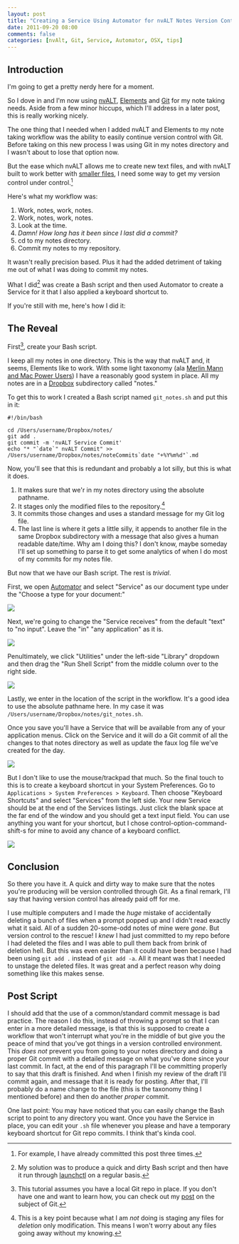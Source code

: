 ```yaml
---
layout: post
title: "Creating a Service Using Automator for nvALT Notes Version Control"
date: 2011-09-20 08:00
comments: false
categories: [nvAlt, Git, Service, Automator, OSX, tips]
---
```


## Introduction

I'm going to get a pretty nerdy here for a moment.

So I dove in and I'm now using [nvALT][1], [Elements][2] and [Git][3] for
my note taking needs. Aside from a few minor hiccups, which I'll address
in a later post, this is really working nicely.

The one thing that I needed when I added nvALT and Elements to my note
taking workflow was the ability to easily continue version control with
Git. Before taking on this new process I was using Git in my notes
directory and I wasn't about to lose that option now.

But the ease which nvALT allows me to create new text files, and with
nvALT built to work better with [smaller files][4], I need some way to get my
version control under control.[^version]

Here's what my workflow was:

1. Work, notes, work, notes.
2. Work, notes, work, notes.
3. Look at the time.
4. *Damn! How long has it been since I last did a commit?*
5. cd to my notes directory.
6. Commit my notes to my repository.

It wasn't really precision based. Plus it had the added detriment of
taking me out of what I was doing to commit my notes.

What I did[^original] was create a Bash script and then used Automator to create a
Service for it that I also applied a keyboard shortcut to. 

If you're still with me, here's how I did it:

## The Reveal

First[^realfirst], create your Bash script.

I keep all my notes in one directory. This is the way that nvALT and, it
seems, Elements like to work. With some light taxonomy (ala [Merlin Mann
and Mac Power Users][7]) I have a reasonably good system in place. All
my notes are in a [Dropbox][8] subdirectory called "notes."

To get this to work I created a Bash script named `git_notes.sh` and put
this in it:

    #!/bin/bash

    cd /Users/username/Dropbox/notes/
    git add .
    git commit -m 'nvALT Service Commit'
    echo "* "`date`" nvALT Commit" >> /Users/username/Dropbox/notes/noteCommits`date "+%Y%m%d"`.md

Now, you'll see that this is redundant and probably a lot silly, but
this is what it does.

1. It makes sure that we'r in my notes directory using the absolute pathname.
2. It stages only the modified files to the repository.[^keypoint]
3. It commits those changes and uses a standard message for my Git
   log file.
4. The last line is where it gets a little silly, it appends to another
   file in the same Dropbox subdirectory with a message that also gives a
   human readable date/time. Why am I doing this? I don't know, maybe
   someday I'll set up something to parse it to get some analytics of when
   I do most of my commits for my notes file. 

But now that we have our Bash script. The rest is *trivial*.

First, we open [Automator][9] and select "Service" as our document type
under the "Choose a type for your document:"

![](http://media.tumblr.com/tumblr_lru5ivFxwR1qfn6cf.png)

Next, we're going to change the "Service receives" from the default
"text" to "no input". Leave the "in" "any application" as it is.

![](http://media.tumblr.com/tumblr_lru5j6QlKF1qfn6cf.png)

Penultimately, we click "Utilities" under the left-side "Library" dropdown and
then drag the "Run Shell Script" from the middle column over to the
right side.

![](http://media.tumblr.com/tumblr_lru5kkxqBI1qfn6cf.png)

Lastly, we enter in the location of the script in the workflow. It's a
good idea to use the absolute pathname here. In my case it was
`/Users/username/Dropbox/notes/git_notes.sh`.

Once you save you'll have a Service that will be available from any
of your application menus. Click on the Service and it will do a Git
commit of all the changes to that notes directory as well as update the
faux log file we've created for the day.

![](http://media.tumblr.com/tumblr_lru5kv56vm1qfn6cf.png)

But I don't like to use the mouse/trackpad that much. So the final touch
to this is to create a keyboard shortcut in your System Preferences. Go
to `Applications > System Preferences > Keyboard`. Then choose "Keyboard
Shortcuts" and select "Services" from the left side. Your new Service
should be at the end of the Services listings. Just click the blank
space at the far end of the window and you should get a text input
field. You can use anything you want for your shortcut, but I chose
control-option-command-shift-s for mine to avoid any chance of a
keyboard conflict.

![](http://media.tumblr.com/tumblr_lru5l4QquU1qfn6cf.png)

## Conclusion

So there you have it. A quick and dirty way to make sure that the notes
you're producing will be version controlled through Git. As a final
remark, I'll say that having version control has already paid off for
me.

I use multiple computers and I made the *huge* mistake of accidentally
deleting a bunch of files when a prompt popped up and I didn't read
exactly what it said. All of a sudden 20-some-odd notes of mine were
*gone*. But version control to the rescue! I *knew* I had just committed
to my repo before I had deleted the files and I was able to pull them
back from brink of deletion hell. But this was even easier than it could
have been because I had been using `git add .` instead of `git add -a`.
All it meant was that I needed to unstage the deleted files. It was
great and a perfect reason why doing something like this makes sense.

## Post Script

I should add that the use of a common/standard commit message is bad
practice. The reason I do this, instead of throwing a prompt so that I
can enter in a more detailed message, is that this is supposed to create
a workflow that won't interrupt what you're in the middle of but give
you the peace of mind that you've got things in a version controlled
environment. This *does not* prevent you from going to your notes
directory and doing a proper Git commit with a detailed message on what
you've done since your last commit. In fact, at the end of this
paragraph I'll be committing properly to say that this draft is
finished. And when I finish my review of the draft I'll commit again,
and message that it is ready for posting. After that, I'll probably do a
name change to the file (this is the taxonomy thing I mentioned before)
and then do another *proper* commit.

One last point: You may have noticed that you can easily change the Bash
script to point to any directory you want. Once you have the Service in
place, you can edit your `.sh` file whenever you please and have a
temporary keyboard shortcut for Git repo commits. I think that's kinda
cool.

[^version]: For example, I have already committed this post three times.

[^realfirst]: This tutorial assumes you have a local Git repo in place.
If you don't have one and want to learn how, you can check out my
[post][10] on the subject of Git.

[^original]: My solution was to produce a quick and dirty Bash script
and then have it run through [launchctl][6] on a regular basis.

[^keypoint]: This is a key point because what I am *not* doing is
staging any files for *deletion* only modification. This means I won't
worry about any files going away without my knowing.

[1]: http://brettterpstra.com/project/nvalt/
[2]: http://www.secondgearsoftware.com/elements/
[3]: http://git-scm.com/
[4]: http://brettterpstra.com/break-up-your-text-documents/
[6]: http://developer.apple.com/library/mac/#documentation/Darwin/Reference/ManPages/man1/launchctl.1.html
[7]: http://macpowerusers.com/2011/03/mpu-046-workflows-with-merlin-mann-ii/ 
[8]: http://db.tt/eOrvceA
[9]: http://support.apple.com/kb/ht2488
[10]: http://faceofgeoff.com/post/5383300462/learning-git
